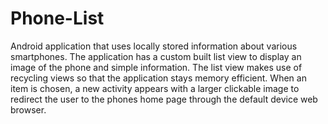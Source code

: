 # Phone-List
Android application that uses locally stored information about various smartphones.
The application has a custom built list view to display an image of the phone and simple information.
The list view makes use of recycling views so that the application stays memory efficient.
When an item is chosen, a new activity appears with a larger clickable image to redirect the user to the phones home page through the default device web browser.